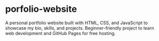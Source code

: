 # porfolio-website
A personal portfolio website built with HTML, CSS, and JavaScript to showcase my bio, skills, and projects. Beginner-friendly project to learn web development and GitHub Pages for free hosting.
